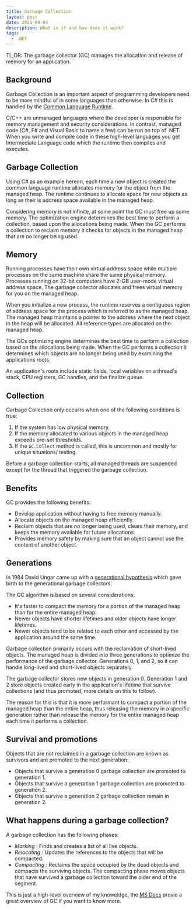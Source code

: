 ```yaml
---
title: Garbage Collection
layout: post
date: 2021-09-04
description: What is it and how does it work?
tags:
  - .NET
---
```


TL;DR: The garbage collector (GC) manages the allocation and release of memory 
for an application.


## Background

Garbage Collection is an important aspect of programming developers need to be more 
mindful of in some languages than otherwise. In C# this is handled by the 
[Common Language Runtime](https://docs.microsoft.com/en-us/dotnet/standard/clr).

C/C++ are unmanaged languages where the developer is responsible for memory management 
and security considerations. In contrast, managed code (C#, F# and Visual Basic to name 
a few) can be run on top of .NET. When you write and compile code in these high-level 
languages you get Intermediate Language code which the runtime then compiles and executes.


## Garbage Collection

Using C# as an example hereon, each time a new object is created the common language 
runtime allocates memory for the object from the managed heap. The runtime continues 
to allocate space for new objects as long as their is address space available in the 
managed heap.

Considering memory is not infinite, at some point the GC must free up some memory. The 
optimization engine determines the best time to perform a collection, based upon the 
allocations being made. When the GC performs a collection to reclaim memory it checks 
for objects in the managed heap that are no longer being used.


## Memory

Running processes have their own virtual address space while multiple processes on the 
same machine share the same physical memory. Processes running on 32-bit computers have 
2-GB user-mode virtual address space. The garbage collector allocates and frees virtual 
memory for you on the managed heap.

When you initialize a new process, the runtime reserves a contiguous region of address 
space for the process which is referred to as the managed heap. The managed heap maintains 
a pointer to the address where the next object in the heap will be allocated. All reference 
types are allocated on the managed heap.

The GCs optimizing engine determines the best time to perform a collection based on the 
allocations being made. When the GC performs a collection it determines which objects are 
no longer being used by examining the applications roots.

An application's roots include static fields, local variables on a thread's stack, CPU 
registers, GC handles, and the finalize queue.


## Collection

Garbage Collection only occurrs when one of the following conditions is true:
1. If the system has low physical memory.
2. If the memory allocated to various objects in the managed heap exceeds pre-set 
thresholds.
3. If the `GC.Collect` method is called, this is uncommon and mostly for unique 
situations/ testing.

Before a garbage collection starts, all managed threads are suspended except for the 
thread that triggered the garbage collection.


## Benefits 

GC provides the following benefits:
- Develop application without having to free memory manually.
- Allocate objects on the managed heap efficiently.
- Reclaim objects that are no longer being used, clears their memory, and keeps the 
memory available for future allocations.
- Provides memory safety by making sure that an object cannot use the content of another 
object.


## Generations

In 1984 David Ungar came up with a [generational hypothesis](https://people.cs.umass.edu/~emery/classes/cmpsci691s-fall2004/papers/p157-ungar.pdf) 
which gave birth to the generational garbage collectors. 

The GC algorithm is based on several considerations:
- It's faster to compact the memory for a portion of the managed heap than for the entire 
managed heap.
- Newer objects have shorter lifetimes and older objects have longer lifetimes.
- Newer objects tend to be related to each other and accessed by the application around the 
same time.

Garbage collection primarily occurs with the reclamation of short-lived objects. The managed 
heap is divided into three generations to optimize the performance of the garbage collector. 
Generations 0, 1, and 2, so it can handle long-lived and short-lived objects separately. 

The garbage collector stores new objects in generation 0. Generation 1 and 2 store objects created 
early in the application's lifetime that survive collections (and thus promoted, more details on 
this to follow).

The reason for this is that it is more performant to compact a portion of the managed heap than 
the entire heap, thus releasing the memory in a specific generation rather than release the memory 
for the entire managed heap each time it performs a collection.


## Survival and promotions

Objects that are not reclaimed in a garbage collection are known as survivors and are promoted to 
the next generation:
- Objects that survive a generation 0 garbage collection are promoted to generation 1.
- Objects that survive a generation 1 garbage collection are promoted to generation 2.
- Objects that survive a generation 2 garbage collection remain in generation 2.


## What happens during a garbage collection?

A garbage collection has the following phases:
- *Marking* : Finds and creates a list of all live objects.
- *Relocating* : Updates the references to the objects that will be compacted.
- *Compacting* : Reclaims the space occupied by the dead objects and compacts the surviving objects. 
The compacting phase moves objects that have survived a garbage collection toward the older end of 
the segment.

This is just a high-level overview of my knoweldge, the [MS Docs](https://docs.microsoft.com/en-us/dotnet/standard/garbage-collection/) 
provie a great overview of GC if you want to know more.


